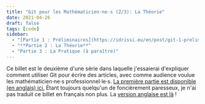```yaml
---
title: "Git pour les Mathématicien·ne·s (2/3): La Théorie"
date: 2021-04-26
draft: false
tags: [code]
sidebar:
  - "[Partie 1 : Préliminaires](https://idrissi.eu/en/post/git-1-preliminaries/)"
  - "**Partie 2 : La Théorie**"
  - "Partie 3 : La Pratique (à paraître)"
---
```


Ce billet est le deuxième d'une série dans laquelle j'essaierai d'expliquer comment utiliser Git pour écrire des articles, avec comme audience voulue les mathématicien·ne·s professionnel·le·s.
[La première partie est disponible (en anglais) ici.](/post/git-1-preliminaries)
Étant toujours quelqu'un de foncièrement paresseux, je n'ai pas traduit ce billet en français non plus.
La [version anglaise est là](/post/git-2-theory) !

<!--more-->
